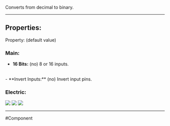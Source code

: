 Converts from decimal to binary.

---

## Properties:
Property: (default value)

### Main:
- **16 Bits:** (no)
   8 or 16 inputs.
<br>
- **Invert Inputs:** (no)
   Invert input pins.

### Electric:
![](Logic%20Components#Inputs)
![](Logic%20Components#Outputs)
![](Logic%20Components#Edges)

---

#Component 